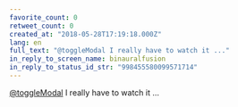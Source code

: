 ```yaml
---
favorite_count: 0
retweet_count: 0
created_at: "2018-05-28T17:19:18.000Z"
lang: en
full_text: "@toggleModal I really have to watch it ..."
in_reply_to_screen_name: binauralfusion
in_reply_to_status_id_str: "998455580099571714"
---
```


[@toggleModal](https://twitter.com/toggleModal) I really have to watch it ...
